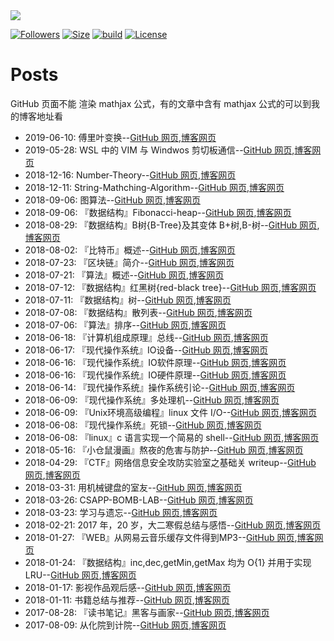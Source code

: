 <!--  style=flat/plastic/social,  label force to change the title -->

<a href="https://mbinary.xyz">
    <img align="center" src="https://raw.githubusercontent.com/mbinary-toys/resource/master/images/logo.png">
</a>


[![Followers](https://img.shields.io/github/followers/mbinary.svg?label=Follow)](https://github.com/mbinary)
[![Size](https://img.shields.io/github/repo-size/mbinary/mbinary.github.io.svg)](.)
[![build](https://github.com/mbinary/mbinary.github.io/workflows/build/badge.svg)]()
[![License](https://i.creativecommons.org/l/by-nc-sa/4.0/88x31.png)](http://creativecommons.org/licenses/by-nc-sa/4.0/)


<!--
[![Stars](https://img.shields.io/github/stars/mbinary/mbinary.github.io.svg?label=Stars&style=social)](https://github.com/mbinary/mbinary.github.io/stargazers)
[![Forks](https://img.shields.io/github/forks/mbinary/mbinary.github.io.svg?label=Fork&style=social)](https://github.com/mbinary/mbinary.github.io/network/members)
-->


# Posts
GitHub 页面不能 渲染 mathjax 公式，有的文章中含有 mathjax 公式的可以到我的博客地址看
- 2019-06-10: 傅里叶变换--[GitHub 网页](https://github.com/mbinary/mbinary.github.io/tree/hexo/source/_posts/dft.md),[博客网页](https://mbinary.github.io/dft.html)
- 2019-05-28: WSL 中的 VIM 与 Windwos 剪切板通信--[GitHub 网页](https://github.com/mbinary/mbinary.github.io/tree/hexo/source/_posts/wsl-vim-clipboar.md),[博客网页](https://mbinary.github.io/wsl-vim-clipboar.html)
- 2018-12-16: Number-Theory--[GitHub 网页](https://github.com/mbinary/mbinary.github.io/tree/hexo/source/_posts/number-theory.md),[博客网页](https://mbinary.github.io/number-theory.html)
- 2018-12-11: String-Mathching-Algorithm--[GitHub 网页](https://github.com/mbinary/mbinary.github.io/tree/hexo/source/_posts/string-matching.md),[博客网页](https://mbinary.github.io/string-matching.html)
- 2018-09-06: 图算法--[GitHub 网页](https://github.com/mbinary/mbinary.github.io/tree/hexo/source/_posts/graph.md),[博客网页](https://mbinary.github.io/graph.html)
- 2018-09-06: 『数据结构』Fibonacci-heap--[GitHub 网页](https://github.com/mbinary/mbinary.github.io/tree/hexo/source/_posts/fib-heap.md),[博客网页](https://mbinary.github.io/fib-heap.html)
- 2018-08-29: 『数据结构』B树{B-Tree}及其变体 B+树,B-树--[GitHub 网页](https://github.com/mbinary/mbinary.github.io/tree/hexo/source/_posts/b-tree.md),[博客网页](https://mbinary.github.io/b-tree.html)
- 2018-08-02: 『比特币』概述--[GitHub 网页](https://github.com/mbinary/mbinary.github.io/tree/hexo/source/_posts/introduction-to-bitcoin.md),[博客网页](https://mbinary.github.io/introduction-to-bitcoin.html)
- 2018-07-23: 『区块链』简介--[GitHub 网页](https://github.com/mbinary/mbinary.github.io/tree/hexo/source/_posts/introduction-to-blockchain.md),[博客网页](https://mbinary.github.io/introduction-to-blockchain.html)
- 2018-07-21: 『算法』概述--[GitHub 网页](https://github.com/mbinary/mbinary.github.io/tree/hexo/source/_posts/algorithm-general.md),[博客网页](https://mbinary.github.io/algorithm-general.html)
- 2018-07-12: 『数据结构』红黑树{red-black tree}--[GitHub 网页](https://github.com/mbinary/mbinary.github.io/tree/hexo/source/_posts/red-black-tree.md),[博客网页](https://mbinary.github.io/red-black-tree.html)
- 2018-07-11: 『数据结构』树--[GitHub 网页](https://github.com/mbinary/mbinary.github.io/tree/hexo/source/_posts/tree.md),[博客网页](https://mbinary.github.io/tree.html)
- 2018-07-08: 『数据结构』散列表--[GitHub 网页](https://github.com/mbinary/mbinary.github.io/tree/hexo/source/_posts/hashTable.md),[博客网页](https://mbinary.github.io/hashTable.html)
- 2018-07-06: 『算法』排序--[GitHub 网页](https://github.com/mbinary/mbinary.github.io/tree/hexo/source/_posts/sort.md),[博客网页](https://mbinary.github.io/sort.html)
- 2018-06-18: 『计算机组成原理』总线--[GitHub 网页](https://github.com/mbinary/mbinary.github.io/tree/hexo/source/_posts/bus.md),[博客网页](https://mbinary.github.io/bus.html)
- 2018-06-17: 『现代操作系统』IO设备--[GitHub 网页](https://github.com/mbinary/mbinary.github.io/tree/hexo/source/_posts/IO-device.md),[博客网页](https://mbinary.github.io/IO-device.html)
- 2018-06-16: 『现代操作系统』IO软件原理--[GitHub 网页](https://github.com/mbinary/mbinary.github.io/tree/hexo/source/_posts/IO-software.md),[博客网页](https://mbinary.github.io/IO-software.html)
- 2018-06-16: 『现代操作系统』IO硬件原理--[GitHub 网页](https://github.com/mbinary/mbinary.github.io/tree/hexo/source/_posts/IO-hardware.md),[博客网页](https://mbinary.github.io/IO-hardware.html)
- 2018-06-14: 『现代操作系统』操作系统引论--[GitHub 网页](https://github.com/mbinary/mbinary.github.io/tree/hexo/source/_posts/os-general.md),[博客网页](https://mbinary.github.io/os-general.html)
- 2018-06-09: 『现代操作系统』多处理机--[GitHub 网页](https://github.com/mbinary/mbinary.github.io/tree/hexo/source/_posts/multiprocessor.md),[博客网页](https://mbinary.github.io/multiprocessor.html)
- 2018-06-09: 『Unix环境高级编程』linux 文件 I/O--[GitHub 网页](https://github.com/mbinary/mbinary.github.io/tree/hexo/source/_posts/linux-file-io.md),[博客网页](https://mbinary.github.io/linux-file-io.html)
- 2018-06-08: 『现代操作系统』死锁--[GitHub 网页](https://github.com/mbinary/mbinary.github.io/tree/hexo/source/_posts/deadlock.md),[博客网页](https://mbinary.github.io/deadlock.html)
- 2018-06-08: 『linux』c 语言实现一个简易的 shell--[GitHub 网页](https://github.com/mbinary/mbinary.github.io/tree/hexo/source/_posts/simple-shell.md),[博客网页](https://mbinary.github.io/simple-shell.html)
- 2018-05-16: 『小仓鼠漫画』熬夜的危害与防护--[GitHub 网页](https://github.com/mbinary/mbinary.github.io/tree/hexo/source/_posts/comics-about-staying-up.md),[博客网页](https://mbinary.github.io/comics-about-staying-up.html)
- 2018-04-29: 『CTF』网络信息安全攻防实验室之基础关 writeup--[GitHub 网页](https://github.com/mbinary/mbinary.github.io/tree/hexo/source/_posts/ctf-basic.md),[博客网页](https://mbinary.github.io/ctf-basic.html)
- 2018-03-31: 用机械键盘的室友--[GitHub 网页](https://github.com/mbinary/mbinary.github.io/tree/hexo/source/_posts/roommate.md),[博客网页](https://mbinary.github.io/roommate.html)
- 2018-03-26: CSAPP-BOMB-LAB--[GitHub 网页](https://github.com/mbinary/mbinary.github.io/tree/hexo/source/_posts/csapp-bomb-lab-report.md),[博客网页](https://mbinary.github.io/csapp-bomb-lab-report.html)
- 2018-03-23: 学习与遗忘--[GitHub 网页](https://github.com/mbinary/mbinary.github.io/tree/hexo/source/_posts/learning-and-forgetting.md),[博客网页](https://mbinary.github.io/learning-and-forgetting.html)
- 2018-02-21: 2017 年，20 岁，大二寒假总结与感悟--[GitHub 网页](https://github.com/mbinary/mbinary.github.io/tree/hexo/source/_posts/20-years-old-summary.md),[博客网页](https://mbinary.github.io/20-years-old-summary.html)
- 2018-01-27: 『WEB』从网易云音乐缓存文件得到MP3--[GitHub 网页](https://github.com/mbinary/mbinary.github.io/tree/hexo/source/_posts/decrypt-netease-music.md),[博客网页](https://mbinary.github.io/decrypt-netease-music.html)
- 2018-01-24: 『数据结构』inc,dec,getMin,getMax 均为 O{1} 并用于实现 LRU--[GitHub 网页](https://github.com/mbinary/mbinary.github.io/tree/hexo/source/_posts/all-one-data-structure.md),[博客网页](https://mbinary.github.io/all-one-data-structure.html)
- 2018-01-17: 影视作品观后感--[GitHub 网页](https://github.com/mbinary/mbinary.github.io/tree/hexo/source/_posts/video.md),[博客网页](https://mbinary.github.io/video.html)
- 2018-01-11: 书籍总结与推荐--[GitHub 网页](https://github.com/mbinary/mbinary.github.io/tree/hexo/source/_posts/books.md),[博客网页](https://mbinary.github.io/books.html)
- 2017-08-28: 『读书笔记』黑客与画家--[GitHub 网页](https://github.com/mbinary/mbinary.github.io/tree/hexo/source/_posts/hacker-and-painter.md),[博客网页](https://mbinary.github.io/hacker-and-painter.html)
- 2017-08-09: 从化院到计院--[GitHub 网页](https://github.com/mbinary/mbinary.github.io/tree/hexo/source/_posts/from-chem-to-cs.md),[博客网页](https://mbinary.github.io/from-chem-to-cs.html)
